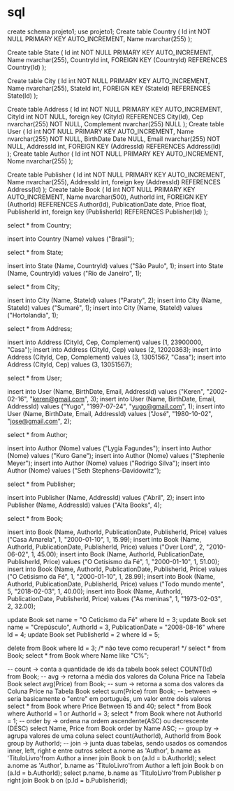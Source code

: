 # sql
create schema projeto1;
use projeto1;
Create table Country (
	Id int NOT NULL PRIMARY KEY AUTO_INCREMENT,
	Name nvarchar(255)
);

Create table State (
	Id int NOT NULL PRIMARY KEY AUTO_INCREMENT,
	Name nvarchar(255),
    CountryId int,
    FOREIGN KEY (CountryId) REFERENCES Country(Id)
);

Create table City (
	Id int NOT NULL PRIMARY KEY AUTO_INCREMENT,
	Name nvarchar(255),
	StateId int,
    FOREIGN KEY (StateId) REFERENCES State(Id)
);

Create table Address (
	Id int NOT NULL PRIMARY KEY AUTO_INCREMENT,
	CityId int NOT NULL,
    foreign key (CityId) REFERENCES City(Id),
	Cep nvarchar(255) NOT NULL,
	Complement nvarchar(255) NULL
);
Create table User (
	Id int NOT NULL PRIMARY KEY AUTO_INCREMENT,
	Name nvarchar(255) NOT NULL,
	BirthDate Date NULL,
	Email nvarchar(255) NOT NULL,
	AddressId int,
    FOREIGN KEY (AddressId) REFERENCES Address(Id)	
);
Create table Author (
	Id int NOT NULL PRIMARY KEY AUTO_INCREMENT,
	Nome nvarchar(255)
);

Create table Publisher (
	Id int NOT NULL PRIMARY KEY AUTO_INCREMENT,
	Name nvarchar(255),
	AddressId int,
    foreign key (AddressId) REFERENCES Address(Id)
);
Create table Book (
	Id int NOT NULL PRIMARY KEY AUTO_INCREMENT,
	Name nvarchar(500),
	AuthorId int,
    FOREIGN KEY (AuthorId) REFERENCES Author(Id),
	PublicationDate date,
    Price float,
    PublisherId int,
    foreign key (PublisherId) REFERENCES Publisher(Id)
);

select * from Country;

insert into Country (Name) values ("Brasil");

select * from State;

insert into State (Name, CountryId) values ("São Paulo", 1);
insert into State (Name, CountryId) values ("Rio de Janeiro", 1);

select * from City;

insert into City (Name, StateId) values ("Paraty", 2);
insert into City (Name, StateId) values ("Sumaré", 1);
insert into City (Name, StateId) values ("Hortolandia", 1);

select * from Address;

insert into Address (CityId, Cep, Complement) values (1, 23900000, "Casa");
insert into Address (CityId, Cep) values (2, 12020363);
insert into Address (CityId, Cep, Complement) values (3, 13051567, "Casa");
insert into Address (CityId, Cep) values (3, 13051567);

select * from User;

insert into User (Name, BirthDate, Email, AddressId) values ("Keren", "2002-02-16", "keren@gmail.com", 3);
insert into User (Name, BirthDate, Email, AddressId) values ("Yugo", "1997-07-24", "yugo@gmail.com", 1);
insert into User (Name, BirthDate, Email, AddressId) values ("José", "1980-10-02", "jose@gmail.com", 2);

select * from Author;

insert into Author (Nome) values ("Lygia Fagundes");
insert into Author (Nome) values ("Kuro Gane");
insert into Author (Nome) values ("Stephenie Meyer");
insert into Author (Nome) values ("Rodrigo Silva");
insert into Author (Nome) values ("Seth Stephens-Davidowitz");

select * from Publisher;

insert into Publisher (Name, AddressId) values ("Abril", 2);
insert into Publisher (Name, AddressId) values ("Alta Books", 4);

select * from Book;

insert into Book (Name, AuthorId, PublicationDate, PublisherId, Price) values ("Casa Amarela", 1, "2000-01-10", 1, 15.99);
insert into Book (Name, AuthorId, PublicationDate, PublisherId, Price) values ("Over Lord", 2, "2010-06-02", 1, 45.00);
insert into Book (Name, AuthorId, PublicationDate, PublisherId, Price) values ("O Cetisismo da Fé", 1, "2000-01-10", 1, 51.00);
insert into Book (Name, AuthorId, PublicationDate, PublisherId, Price) values ("O Cetisismo da Fé", 1, "2000-01-10", 1, 28.99);
insert into Book (Name, AuthorId, PublicationDate, PublisherId, Price) values ("Todo mundo mente", 5, "2018-02-03", 1, 40.00);
insert into Book (Name, AuthorId, PublicationDate, PublisherId, Price) values ("As meninas", 1, "1973-02-03", 2, 32.00);

update Book set name = "O Ceticismo da Fé" where Id = 3;
update Book set name = "Crepúsculo", AuthorId = 3, PublicationDate = "2008-08-16" where Id = 4;
update Book set PublisherId = 2 where Id = 5;

delete from Book where Id = 3;
/* não teve como recuperar! */
select * from Book;
select * from Book where Name like "C%";

-- count -> conta a quantidade de ids da tabela book
select COUNT(Id) from Book;
-- avg -> retorna a média dos valores da Coluna Price na Tabela Book
select avg(Price) from Book;
-- sum -> retorna a soma dos valores da Coluna Price na Tabela Book
select sum(Price) from Book;
-- between -> seria basicamente o "entre" em português, um valor entre dois valores
select * from Book where Price Between 15 and 40;
select * from Book where AuthorId = 1 or AuthorId = 3;
select * from Book where not AuthorId = 1;
-- order by -> ordena na ordem ascendente(ASC) ou decrescente (DESC)
select Name, Price from Book order by Name ASC;
-- group by -> agrupa valores de uma coluna
select count(AuthorId), AuthorId from Book group by AuthorId;
-- join -> junta duas tabelas, sendo usados os comandos inner, left, right e entre outros
select a.nome as 'Author', b.name as 'TituloLivro'from Author a inner join Book b on (a.Id = b.AuthorId);
select a.nome as 'Author', b.name as 'TituloLivro'from Author a left join Book b on (a.Id = b.AuthorId);
select p.name, b.name as 'TituloLivro'from Publisher p right join Book b on (p.Id = b.PublisherId);

